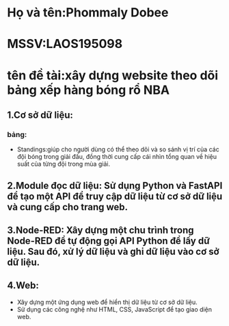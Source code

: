 # Họ và tên:Phommaly Dobee
# MSSV:LAOS195098
# tên đề tài:xây dựng website theo dõi bảng xếp hàng bóng rổ NBA

## 1.Cơ sở dữ liệu:
   ### bảng:
- Standings:giúp cho người dùng có thể theo dõi và so sánh vị trí của các đội bóng trong giải đấu, đồng thời cung cấp cái nhìn tổng quan về hiệu suất của từng đội trong mùa giải.
   
## 2.Module đọc dữ liệu: Sử dụng Python và FastAPI để tạo một API để truy cập dữ liệu từ cơ sở dữ liệu và cung cấp cho trang web.
## 3.Node-RED: Xây dựng một chu trình trong Node-RED để tự động gọi API Python để lấy dữ liệu. Sau đó, xử lý dữ liệu và ghi dữ liệu vào cơ sở dữ liệu.
## 4.Web:
- Xây dựng một ứng dụng web để hiển thị dữ liệu từ cơ sở dữ liệu.
- Sử dụng các công nghệ như HTML, CSS, JavaScript để tạo giao diện web.

